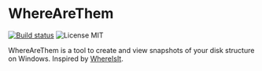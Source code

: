 # WhereAreThem

[![Build status](https://ci.appveyor.com/api/projects/status/r099s86verb3axy2?svg=true)](https://ci.appveyor.com/project/eriforce/wherearethem)
![License MIT](https://img.shields.io/badge/license-MIT-blue.svg)

WhereAreThem is a tool to create and view snapshots of your disk structure on Windows. Inspired by [WhereIsIt](https://www.whereisit-soft.com/).